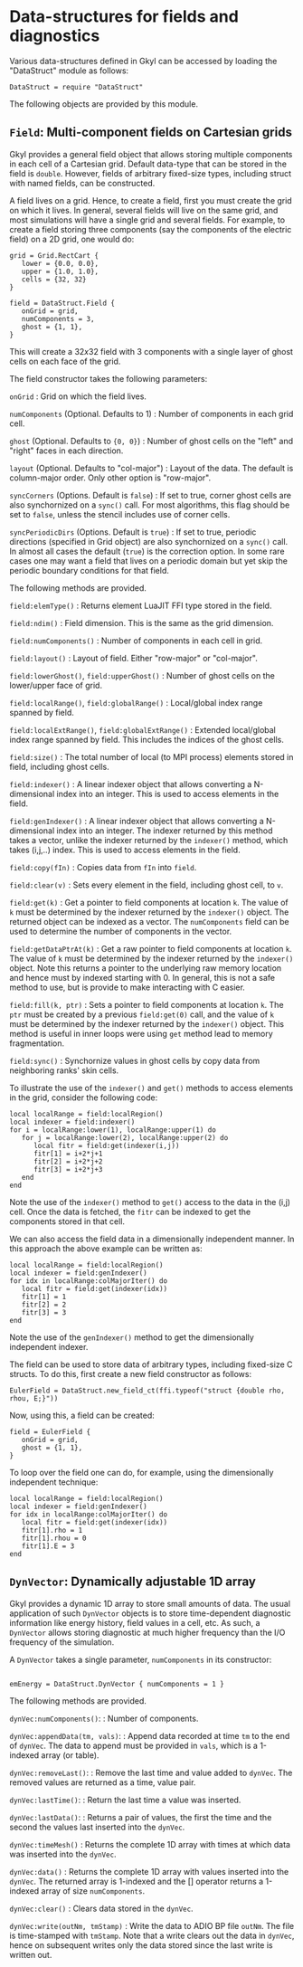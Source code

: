 # Data-structures for fields and diagnostics 

Various data-structures defined in Gkyl can be accessed by loading the
"DataStruct" module as follows:

~~~~~~~ {.lua}
DataStruct = require "DataStruct" 
~~~~~~~  

The following objects are provided by this module.

## `Field`: Multi-component fields on Cartesian grids

Gkyl provides a general field object that allows storing multiple
components in each cell of a Cartesian grid. Default data-type that
can be stored in the field is `double`. However, fields of arbitrary
fixed-size types, including struct with named fields, can be
constructed.

A field lives on a grid. Hence, to create a field, first you must
create the grid on which it lives. In general, several fields will
live on the same grid, and most simulations will have a single grid
and several fields. For example, to create a field storing three
components (say the components of the electric field) on a 2D grid,
one would do:

~~~~~~~ {.lua}
grid = Grid.RectCart {
   lower = {0.0, 0.0},
   upper = {1.0, 1.0},
   cells = {32, 32}
}

field = DataStruct.Field {
   onGrid = grid,
   numComponents = 3,
   ghost = {1, 1},
}
~~~~~~~

This will create a $32x32$ field with 3 components with a single layer
of ghost cells on each face of the grid.

The field constructor takes the following parameters:

`onGrid`
: Grid on which the field lives.

`numComponents` (Optional. Defaults to  1)
: Number of components in each grid cell.

`ghost` (Optional. Defaults to  `{0, 0}`)
: Number of ghost cells on the "left" and "right" faces in each direction.

`layout` (Optional. Defaults to "col-major")
: Layout of the data. The default is column-major order. Only other option
  is "row-major".

`syncCorners` (Options. Default is `false`)
: If set to true, corner ghost cells are also synchornized on a
 `sync()` call. For most algorithms, this flag should be set to
 `false`, unless the stencil includes use of corner cells.

`syncPeriodicDirs` (Options. Default is `true`)
: If set to true, periodic directions (specified in Grid object) are
  also synchornized on a `sync()` call. In almost all cases the
  default (`true`) is the correction option. In some rare cases one
  may want a field that lives on a periodic domain but yet skip the
  periodic boundary conditions for that field.

The following methods are provided.

`field:elemType()`
: Returns element LuaJIT FFI type stored in the field.

`field:ndim()`
: Field dimension. This is the same as the grid dimension.

`field:numComponents()`
: Number of components in each cell in grid.

`field:layout()`
: Layout of field. Either "row-major" or "col-major".

`field:lowerGhost()`, `field:upperGhost()`
: Number of ghost cells on the lower/upper face of grid.

`field:localRange()`, `field:globalRange()`
: Local/global index range spanned by field.

`field:localExtRange()`, `field:globalExtRange()`
: Extended local/global index range spanned by field. This includes
  the indices of the ghost cells.

`field:size()`
: The total number of local (to MPI process) elements stored in field,
  including ghost cells.

`field:indexer()`
: A linear indexer object that allows converting a N-dimensional index
  into an integer. This is used to access elements in the field.

`field:genIndexer()`
: A linear indexer object that allows converting a N-dimensional index
  into an integer. The indexer returned by this method takes a vector,
  unlike the indexer returned by the `indexer()` method, which takes
  (i,j,..) index. This is used to access elements in the field.

`field:copy(fIn)`
: Copies data from `fIn` into `field`.

`field:clear(v)`
: Sets every element in the field, including ghost cell, to `v`.

`field:get(k)`
: Get a pointer to field components at location `k`. The value of `k`
  must be determined by the indexer returned by the `indexer()`
  object. The returned object can be indexed as a vector. The
  `numComponents` field can be used to determine the number of
  components in the vector.

`field:getDataPtrAt(k)`
: Get a raw pointer to field components at location `k`. The value of
  `k` must be determined by the indexer returned by the `indexer()`
  object. Note this returns a pointer to the underlying raw memory
  location and hence must by indexed starting with 0. In general, this
  is not a safe method to use, but is provide to make interacting with
  C easier.

`field:fill(k, ptr)`
: Sets a pointer to field components at location `k`. The `ptr` must
  be created by a previous `field:get(0)` call, and the value of `k`
  must be determined by the indexer returned by the `indexer()`
  object. This method is useful in inner loops were using `get` method
  lead to memory fragmentation.

`field:sync()`
: Synchornize values in ghost cells by copy data from neighboring
  ranks' skin cells.

To illustrate the use of the `indexer()` and `get()` methods to access
elements in the grid, consider the following code:

~~~~~~~ {.lua}
local localRange = field:localRegion()
local indexer = field:indexer()
for i = localRange:lower(1), localRange:upper(1) do
   for j = localRange:lower(2), localRange:upper(2) do
      local fitr = field:get(indexer(i,j))
      fitr[1] = i+2*j+1
      fitr[2] = i+2*j+2
      fitr[3] = i+2*j+3
   end
end
~~~~~~~

Note the use of the `indexer()` method to `get()` access to the data in
the (i,j) cell. Once the data is fetched, the `fitr` can be indexed to
get the components stored in that cell.

We can also access the field data in a dimensionally independent
manner. In this approach the above example can be written as:

~~~~~~~ {.lua}
local localRange = field:localRegion()
local indexer = field:genIndexer()
for idx in localRange:colMajorIter() do
   local fitr = field:get(indexer(idx))
   fitr[1] = 1
   fitr[2] = 2
   fitr[3] = 3
end
~~~~~~~

Note the use of the `genIndexer()` method to get the dimensionally
independent indexer.

The field can be used to store data of arbitrary types, including
fixed-size C structs. To do this, first create a new field constructor
as follows:

~~~~~~~ {.lua}
EulerField = DataStruct.new_field_ct(ffi.typeof("struct {double rho, rhou, E;}"))
~~~~~~~

Now, using this, a field can be created:

~~~~~~~ {.lua}
field = EulerField {
   onGrid = grid,
   ghost = {1, 1},
}
~~~~~~~

To loop over the field one can do, for example, using the
dimensionally independent technique:

~~~~~~~ {.lua}
local localRange = field:localRegion()
local indexer = field:genIndexer()
for idx in localRange:colMajorIter() do
   local fitr = field:get(indexer(idx))
   fitr[1].rho = 1
   fitr[1].rhou = 0
   fitr[1].E = 3
end
~~~~~~~

## `DynVector`: Dynamically adjustable 1D array

Gkyl provides a dynamic 1D array to store small amounts of data. The
usual application of such `DynVector` objects is to store
time-dependent diagnostic information like energy history, field
values in a cell, etc. As such, a `DynVector` allows storing
diagnostic at much higher frequency than the I/O frequency of the
simulation.

A `DynVector` takes a single parameter, `numComponents` in its
constructor:

~~~~~~~ {.lua}

emEnergy = DataStruct.DynVector { numComponents = 1 }
~~~~~~~

The following methods are provided.

`dynVec:numComponents()`:
: Number of components.

`dynVec:appendData(tm, vals)`:
: Append data recorded at time `tm` to the end of `dynVec`. The data
  to append must be provided in `vals`, which is a 1-indexed array (or
  table).

`dynVec:removeLast()`:
: Remove the last time and value added to `dynVec`. The removed values
  are returned as a time, value pair.

`dynVec:lastTime()`:
: Return the last time a value was inserted.

`dynVec:lastData()`:
: Returns a pair of values, the first the time and the second the
  values last inserted into the `dynVec`.

`dynVec:timeMesh()`
: Returns the complete 1D array with times at which data was inserted
  into the `dynVec`.

`dynVec:data()`
: Returns the complete 1D array with values inserted into the
  `dynVec`. The returned array is 1-indexed and the [] operator
  returns a 1-indexed array of size `numComponents`.

`dynVec:clear()`
: Clears data stored in the `dynVec`.

`dynVec:write(outNm, tmStamp)`
: Write the data to ADIO BP file `outNm`. The file is time-stamped
  with `tmStamp`. Note that a write clears out the data in `dynVec`,
  hence on subsequent writes only the data stored since the last write
  is written out.
